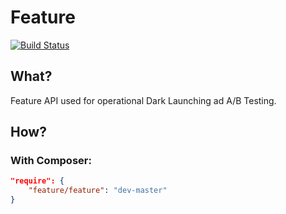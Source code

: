# Feature
[![Build Status](https://travis-ci.org/thbourlove/feature.png?branch=master)](https://travis-ci.org/thbourlove/feature)

## What?

Feature API used for operational Dark Launching ad A/B Testing.

## How?

### With Composer:

```json
"require": {
    "feature/feature": "dev-master"
}
```
